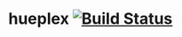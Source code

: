 # hueplex [![Build Status](https://travis-ci.org/deadly-platypus/hueplex.svg?branch=master)](https://travis-ci.org/deadly-platypus/hueplex)
